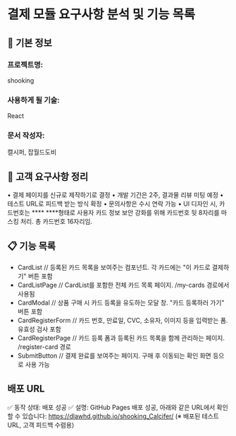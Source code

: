# 결제 모듈 요구사항 분석 및 기능 목록

## 📌 기본 정보
### 프로젝트명: 
shooking

### 사용하게 될 기술: 
React

### 문서 작성자: 
캘시퍼, 잡월드도비

## 📝 고객 요구사항 정리
•  결제 페이지를 신규로 제작하기로 결정
•  개발 기간은 2주, 결과물 리뷰 미팅 예정
•  테스트 URL로 피드백 받는 방식 확정
•  문의사항은 수시 연락 가능
•  UI 디자인 시, 카드번호는 **** ****형태로 사용자 카드 정보 보안 강화를 위해 카드번호 뒷 8자리를 마스킹 처리. 총 카드번호 16자리임.

## 📋 기능 목록

- CardList	                  // 등록된 카드 목록을 보여주는 컴포넌트. 각 카드에는 "이 카드로 결제하기" 버튼 포함
- CardListPage               // CardList를 포함한 전체 카드 목록 페이지. /my-cards 경로에서 사용됨
- CardModal	                 // 상품 구매 시 카드 등록을 유도하는 모달 창. "카드 등록하러 가기" 버튼 포함  
- CardRegisterForm	          // 카드 번호, 만료일, CVC, 소유자, 이미지 등을 입력받는 폼. 유효성 검사 포함
- CardRegisterPage	          // 카드 등록 폼과 등록된 카드 목록을 함께 관리하는 페이지. /register-card 경로
- SubmitButton               // 결제 완료를 보여주는 페이지. 구매 후 이동되는 확인 화면 등으로 사용 가능


## 배포 URL
✅ 동작 상태: 배포 성공
✅ 설명:
GitHub Pages 배포 성공, 아래와 같은 URL에서 확인할 수 있습니다:
https://dlawhd.github.io/shooking_Calcifer/ (※ 배포된 테스트 URL, 고객 피드백 수렴용)
 



